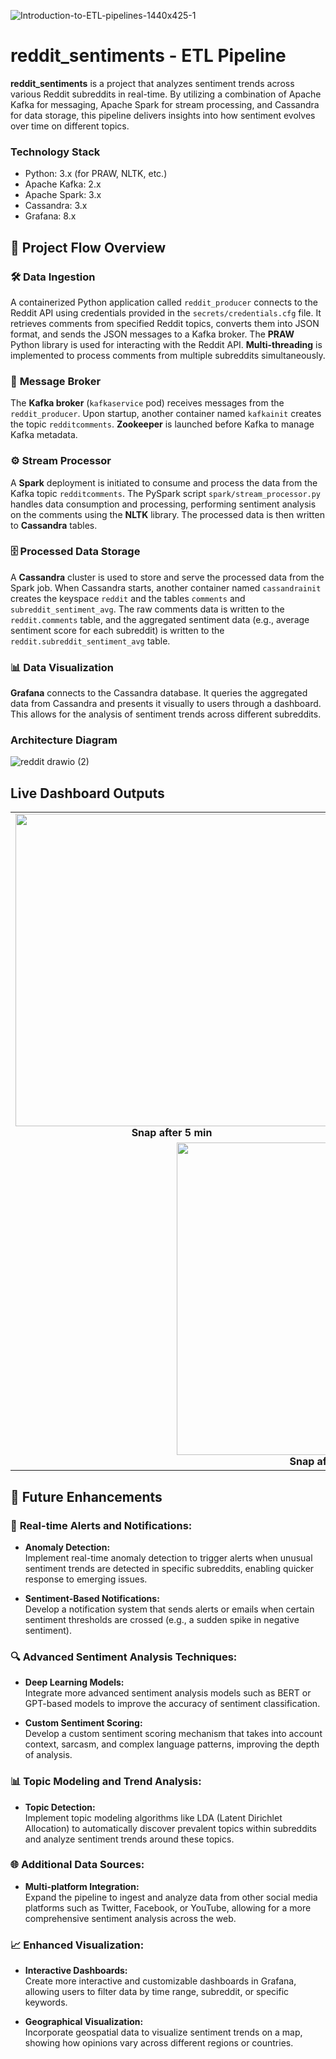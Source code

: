 ![Introduction-to-ETL-pipelines-1440x425-1](https://github.com/user-attachments/assets/f8fbcddb-8e79-4aae-8192-0acafbc0404e)


# reddit_sentiments - ETL Pipeline

**reddit_sentiments** is a project that analyzes sentiment trends across various Reddit subreddits in real-time. By utilizing a combination of Apache Kafka for messaging, Apache Spark for stream processing, and Cassandra for data storage, this pipeline delivers insights into how sentiment evolves over time on different topics.

### **Technology Stack**
- Python: 3.x (for PRAW, NLTK, etc.)
- Apache Kafka: 2.x
- Apache Spark: 3.x
- Cassandra: 3.x
- Grafana: 8.x

## 🚀 **Project Flow Overview**

### 🛠️ **Data Ingestion**
A containerized Python application called `reddit_producer` connects to the Reddit API using credentials provided in the `secrets/credentials.cfg` file. It retrieves comments from specified Reddit topics, converts them into JSON format, and sends the JSON messages to a Kafka broker. The **PRAW** Python library is used for interacting with the Reddit API. **Multi-threading** is implemented to process comments from multiple subreddits simultaneously.

### 📡 **Message Broker**
The **Kafka broker** (`kafkaservice` pod) receives messages from the `reddit_producer`. Upon startup, another container named `kafkainit` creates the topic `redditcomments`. **Zookeeper** is launched before Kafka to manage Kafka metadata.

### ⚙️ **Stream Processor**
A **Spark** deployment is initiated to consume and process the data from the Kafka topic `redditcomments`. The PySpark script `spark/stream_processor.py` handles data consumption and processing, performing sentiment analysis on the comments using the **NLTK** library. The processed data is then written to **Cassandra** tables.

### 🗄️ **Processed Data Storage**
A **Cassandra** cluster is used to store and serve the processed data from the Spark job. When Cassandra starts, another container named `cassandrainit` creates the keyspace `reddit` and the tables `comments` and `subreddit_sentiment_avg`. The raw comments data is written to the `reddit.comments` table, and the aggregated sentiment data (e.g., average sentiment score for each subreddit) is written to the `reddit.subreddit_sentiment_avg` table.

### 📊 **Data Visualization**
**Grafana** connects to the Cassandra database. It queries the aggregated data from Cassandra and presents it visually to users through a dashboard. This allows for the analysis of sentiment trends across different subreddits.


### Architecture Diagram
![reddit drawio (2)](https://github.com/user-attachments/assets/497177d4-46ae-4486-bb18-f38cfdab2faf)


## Live Dashboard Outputs

<table>
  <tr>
    <td align="center">
      <img src="https://github.com/user-attachments/assets/30ab0a1d-81f4-4a4a-8030-734acad51976" width="500"/><br>
      <b>Snap after 5 min</b>
    </td>
    <td align="center">
      <img src="https://github.com/user-attachments/assets/76e78039-2d7c-4bba-b77a-d7462ea3172b" width="500"/><br>
      <b>Snap after 15 min</b>
    </td>
  </tr>
  <tr>
    <td colspan="2" align="center">
      <img src="https://github.com/user-attachments/assets/830c4d0f-8771-4e09-8ac2-ddff8b758249" width="500"/><br>
      <b>Snap after 30 min</b>
    </td>
  </tr>
</table>

## 🌟 Future Enhancements

### 🚨 **Real-time Alerts and Notifications:**
- **Anomaly Detection:**  
  Implement real-time anomaly detection to trigger alerts when unusual sentiment trends are detected in specific subreddits, enabling quicker response to emerging issues.
  
- **Sentiment-Based Notifications:**  
  Develop a notification system that sends alerts or emails when certain sentiment thresholds are crossed (e.g., a sudden spike in negative sentiment).

### 🔍 **Advanced Sentiment Analysis Techniques:**
- **Deep Learning Models:**  
  Integrate more advanced sentiment analysis models such as BERT or GPT-based models to improve the accuracy of sentiment classification.
  
- **Custom Sentiment Scoring:**  
  Develop a custom sentiment scoring mechanism that takes into account context, sarcasm, and complex language patterns, improving the depth of analysis.

### 📊 **Topic Modeling and Trend Analysis:**
- **Topic Detection:**  
  Implement topic modeling algorithms like LDA (Latent Dirichlet Allocation) to automatically discover prevalent topics within subreddits and analyze sentiment trends around these topics.

### 🌐 **Additional Data Sources:**
- **Multi-platform Integration:**  
  Expand the pipeline to ingest and analyze data from other social media platforms such as Twitter, Facebook, or YouTube, allowing for a more comprehensive sentiment analysis across the web.

### 📈 **Enhanced Visualization:**
- **Interactive Dashboards:**  
  Create more interactive and customizable dashboards in Grafana, allowing users to filter data by time range, subreddit, or specific keywords.
  
- **Geographical Visualization:**  
  Incorporate geospatial data to visualize sentiment trends on a map, showing how opinions vary across different regions or countries.









